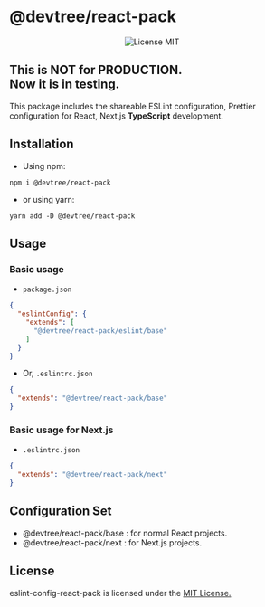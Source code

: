 # @devtree/react-pack

<p align="center">
  <img src="https://img.shields.io/github/license/tetritz/devtree?style=for-the-badge" alt="License MIT">
</p>

This is NOT for PRODUCTION.\
Now it is in testing.
---

This package includes the shareable ESLint configuration,
Prettier configuration for React, Next.js <b>TypeScript</b> development.

## Installation
- Using npm:
```shell script
npm i @devtree/react-pack
```

- or using yarn:
```shell script
yarn add -D @devtree/react-pack
```

## Usage

### Basic usage
- `package.json`
```json
{
  "eslintConfig": {
    "extends": [
      "@devtree/react-pack/eslint/base"
    ]
  }
} 
```

- Or, `.eslintrc.json`
```json
{
  "extends": "@devtree/react-pack/base"
}
```

### Basic usage for Next.js
- `.eslintrc.json`
```json
{
  "extends": "@devtree/react-pack/next"
}
```

## Configuration Set

- @devtree/react-pack/base : for normal React projects.
- @devtree/react-pack/next : for Next.js projects.

## License

eslint-config-react-pack is licensed under the [MIT License.](https://github.com/tetritz/devtree/blob/main/LICENSE)
